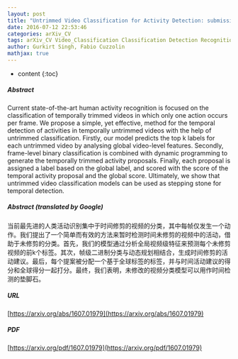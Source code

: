```yaml
---
layout: post
title: "Untrimmed Video Classification for Activity Detection: submission to ActivityNet Challenge"
date: 2016-07-12 22:53:46
categories: arXiv_CV
tags: arXiv_CV Video_Classification Classification Detection Recognition
author: Gurkirt Singh, Fabio Cuzzolin
mathjax: true
---
```


* content
{:toc}

##### Abstract
Current state-of-the-art human activity recognition is focused on the classification of temporally trimmed videos in which only one action occurs per frame. We propose a simple, yet effective, method for the temporal detection of activities in temporally untrimmed videos with the help of untrimmed classification. Firstly, our model predicts the top k labels for each untrimmed video by analysing global video-level features. Secondly, frame-level binary classification is combined with dynamic programming to generate the temporally trimmed activity proposals. Finally, each proposal is assigned a label based on the global label, and scored with the score of the temporal activity proposal and the global score. Ultimately, we show that untrimmed video classification models can be used as stepping stone for temporal detection.

##### Abstract (translated by Google)
当前最先进的人类活动识别集中于时间修剪的视频的分类，其中每帧仅发生一个动作。我们提出了一个简单而有效的方法来暂时检测时间未修剪的视频中的活动，借助于未修剪的分类。首先，我们的模型通过分析全局视频级特征来预测每个未修剪视频的前k个标签。其次，帧级二进制分类与动态规划相结合，生成时间修剪的活动建议。最后，每个提案被分配一个基于全球标签的标签，并与时间活动建议的得分和全球得分一起打分。最终，我们表明，未修改的视频分类模型可以用作时间检测的垫脚石。

##### URL
[https://arxiv.org/abs/1607.01979](https://arxiv.org/abs/1607.01979)

##### PDF
[https://arxiv.org/pdf/1607.01979](https://arxiv.org/pdf/1607.01979)

